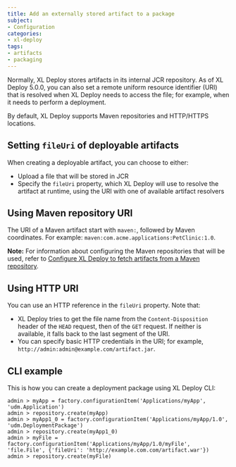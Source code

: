 ```yaml
---
title: Add an externally stored artifact to a package
subject:
- Configuration
categories:
- xl-deploy
tags:
- artifacts
- packaging
---
```


Normally, XL Deploy stores artifacts in its internal JCR repository. As of XL Deploy 5.0.0, you can also set a remote uniform resource identifier (URI) that is resolved when XL Deploy needs to access the file; for example, when it needs to perform a deployment.

By default, XL Deploy supports Maven repositories and HTTP/HTTPS locations.

## Setting `fileUri` of deployable artifacts

When creating a deployable artifact, you can choose to either:

* Upload a file that will be stored in JCR
* Specify the `fileUri` property, which XL Deploy will use to resolve the artifact at runtime, using the URI with one of available artifact resolvers

## Using Maven repository URI

The URI of a Maven artifact start with `maven:`, followed by Maven coordinates. For example: `maven:com.acme.applications:PetClinic:1.0`.

**Note:** For information about configuring the Maven repositories that will be used, refer to [Configure XL Deploy to fetch artifacts from a Maven repository](configure-xl-deploy-to-fetch-artifacts-from-a-maven-repository.html).

## Using HTTP URI

You can use an HTTP reference in the `fileUri` property. Note that:

* XL Deploy tries to get the file name from the `Content-Disposition` header of the `HEAD` request, then of the `GET` request. If neither is available, it falls back to the last segment of the URI.
* You can specify basic HTTP credentials in the URI; for example, `http://admin:admin@example.com/artifact.jar`.

## CLI example

This is how you can create a deployment package using XL Deploy CLI:

    admin > myApp = factory.configurationItem('Applications/myApp', 'udm.Application')
    admin > repository.create(myApp)
    admin > myApp1_0 = factory.configurationItem('Applications/myApp/1.0', 'udm.DeploymentPackage')
    admin > repository.create(myApp1_0)
    admin > myFile = factory.configurationItem('Applications/myApp/1.0/myFile', 'file.File', {'fileUri': 'http://example.com.com/artifact.war'})
    admin > repository.create(myFile)
